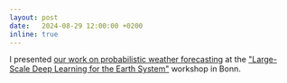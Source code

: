 ```yaml
---
layout: post
date:   2024-08-29 12:00:00 +0200
inline: true
---
```

I presented [our work on probabilistic weather forecasting](https://arxiv.org/abs/2410.05431) at the ["Large-Scale Deep Learning for the Earth System"](https://cesoc.net/workshop-on-large-scale-deep-learning-for-the-earth-system/) workshop in Bonn.